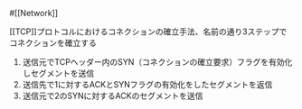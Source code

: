 #[[Network]]

[[TCP]]プロトコルにおけるコネクションの確立手法、名前の通り3ステップでコネクションを確立する

1. 送信元でTCPヘッダー内のSYN（コネクションの確立要求）フラグを有効化しセグメントを送信
2. 送信先で1に対するACKとSYNフラグの有効化をしたセグメントを返信
3. 送信元で2のSYNに対するACKのセグメントを送信
